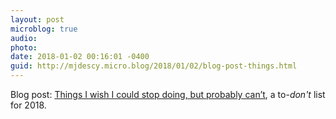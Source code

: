 ```yaml
---
layout: post
microblog: true
audio: 
photo: 
date: 2018-01-02 00:16:01 -0400
guid: http://mjdescy.micro.blog/2018/01/02/blog-post-things.html
---
```

Blog post: [Things I wish I could stop doing, but probably can’t](https://mjdescy.me/2018/01/02/things-i-wish-i-could-stop-doing-but-probably-cant/), a to-_don't_ list for 2018.
